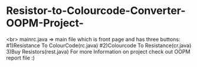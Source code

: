 # Resistor-to-Colourcode-Converter-OOPM-Project-
<br\>
mainrc.java => main file which is front page and has three buttons:
                 #1)Resistance To ColourCode(rc.java)
                 #2)Colourcode To Resistance(cr.java)
                 3)Buy Resistors(rest.java)
For more Information on project check out OOPM report file :)
    
